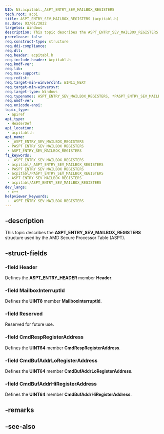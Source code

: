 ```yaml
---
UID: NS:acpitabl._ASPT_ENTRY_SEV_MAILBOX_REGISTERS
tech.root: acpi
title: ASPT_ENTRY_SEV_MAILBOX_REGISTERS (acpitabl.h)
ms.date: 03/01/2022
targetos: Windows
description: This topic describes the ASPT_ENTRY_SEV_MAILBOX_REGISTERS structure used by the AMD Secure Processor Table (ASPT).
prerelease: false
req.construct-type: structure
req.ddi-compliance: 
req.dll: 
req.header: acpitabl.h
req.include-header: Acpitabl.h
req.kmdf-ver: 
req.lib: 
req.max-support: 
req.redist: 
req.target-min-winverclnt: WIN11_NEXT
req.target-min-winversvr: 
req.target-type: Windows
req.typenames: ASPT_ENTRY_SEV_MAILBOX_REGISTERS, *PASPT_ENTRY_SEV_MAILBOX_REGISTERS
req.umdf-ver: 
req.unicode-ansi: 
topic_type:
 - apiref
api_type:
 - HeaderDef
api_location:
 - acpitabl.h
api_name:
 - _ASPT_ENTRY_SEV_MAILBOX_REGISTERS
 - PASPT_ENTRY_SEV_MAILBOX_REGISTERS
 - ASPT_ENTRY_SEV_MAILBOX_REGISTERS
f1_keywords:
 - _ASPT_ENTRY_SEV_MAILBOX_REGISTERS
 - acpitabl/_ASPT_ENTRY_SEV_MAILBOX_REGISTERS
 - PASPT_ENTRY_SEV_MAILBOX_REGISTERS
 - acpitabl/PASPT_ENTRY_SEV_MAILBOX_REGISTERS
 - ASPT_ENTRY_SEV_MAILBOX_REGISTERS
 - acpitabl/ASPT_ENTRY_SEV_MAILBOX_REGISTERS
dev_langs:
 - c++
helpviewer_keywords:
 - _ASPT_ENTRY_SEV_MAILBOX_REGISTERS
---
```


## -description

This topic describes the **ASPT_ENTRY_SEV_MAILBOX_REGISTERS** structure used by the AMD Secure Processor Table (ASPT).

## -struct-fields

### -field Header

Defines the **ASPT_ENTRY_HEADER** member **Header**.

### -field MailboxInterruptId

Defines the **UINT8** member **MailboxInterruptId**.

### -field Reserved

Reserved for future use.

### -field CmdRespRegisterAddress

Defines the **UINT64** member **CmdRespRegisterAddress**.

### -field CmdBufAddrLoRegisterAddress

Defines the **UINT64** member **CmdBufAddrLoRegisterAddress**.

### -field CmdBufAddrHiRegisterAddress

Defines the **UINT64** member **CmdBufAddrHiRegisterAddress**.

## -remarks

## -see-also
